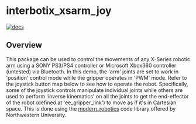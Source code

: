 # interbotix_xsarm_joy

[![docs](https://trossenrobotics.com/docs/docs_button.svg)](https://docs.trossenrobotics.com/interbotix_xsarms_docs/ros2_packages/joystick_control.html)

## Overview

This package can be used to control the movements of any X-Series robotic arm using a SONY PS3/PS4 controller or Microsoft Xbox360 controller (untested) via Bluetooth. In this demo, the 'arm' joints are set to work in 'position' control mode while the gripper operates in 'PWM' mode. Refer to the joystick button map below to see how to operate the robot. Specifically, some of the joystick controls manipulate individual joints while others are used to perform 'inverse kinematics' on all the joints to get the end-effector of the robot (defined at 'ee_gripper_link') to move as if it's in Cartesian space. This is done using the [modern_robotics](https://github.com/NxRLab/ModernRobotics/tree/master/packages/Python) code library offered by Northwestern University.
